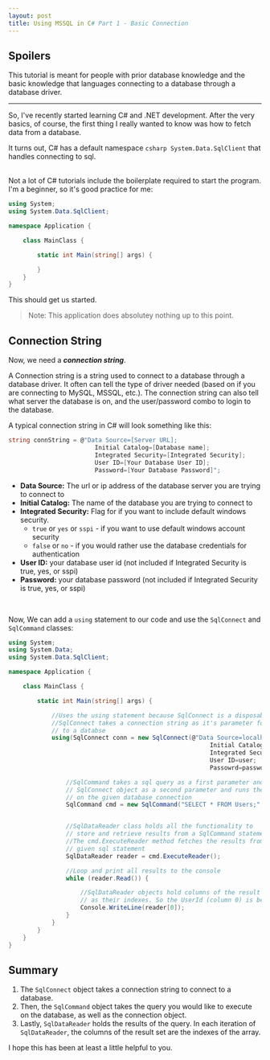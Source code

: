 ```yaml
---
layout: post
title: Using MSSQL in C# Part 1 - Basic Connection
---
```


## Spoilers

This tutorial is meant for people with prior database knowledge and the basic knowledge that languages connecting to a database through a database driver.

---

So, I've recently started learning C# and .NET development. After the very basics, of course, the first thing I really wanted to know was how to fetch data from a database.

It turns out, C# has a default namespace ```csharp System.Data.SqlClient``` that handles connecting to sql.
<br><br>

Not a lot of C# tutorials include the boilerplate required to start the program. I'm a beginner, so it's good practice for me:

```csharp
using System;
using System.Data.SqlClient;

namespace Application {

    class MainClass {

        static int Main(string[] args) {

        }
    }
}
```

This should get us started.

>Note: This application does absolutey nothing up to this point.

## Connection String

Now, we need a ***connection string***. 


A Connection string is a string used to connect to a database through a database driver. It often can tell the type of driver needed (based on if you are connecting to MySQL, MSSQL, etc.). The connection string can also tell what server the database is on, and the user/password combo to login to the database.


A typical connection string in C# will look something like this: 
```csharp
string connString = @"Data Source=[Server URL]; 
                        Initial Catalog=[Database name]; 
                        Integrated Security=[Integrated Security]; 
                        User ID=[Your Database User ID]; 
                        Password=[Your Database Password]";
```

- **Data Source:** The url or ip address of the database server you are trying to connect to
- **Initial Catalog:** The name of the database you are trying to connect to
- **Integrated Security:** Flag for if you want to include default windows security.
    - ```true``` or ```yes``` or ```sspi``` - if you want to use default windows account security
    - ```false``` or ```no``` - if you would rather use the database credentials for authentication
- **User ID:** your database user id (not included if Integrated Security is true, yes, or sspi)
- **Password:** your database password (not included if Integrated Security is true, yes, or sspi)
<br>


Now, We can add a ```using``` statement to our code and use the ```SqlConnect``` and ```SqlCommand``` classes:
```csharp
using System;
using System.Data;
using System.Data.SqlClient;

namespace Application {

    class MainClass {

        static int Main(string[] args) {

            //Uses the using statement because SqlConnect is a disposable class
            //SqlConnect takes a connection string as it's parameter for connecting
            // to a databse
            using(SqlConnect conn = new SqlConnect(@"Data Source=localhost;
                                                        Initial Catalog=test;
                                                        Integrated Security=false;
                                                        User ID=user;
                                                        Passowrd=password")) {

                //SqlCommand takes a sql query as a first parameter and a
                // SqlConnect object as a second parameter and runs the query
                // on the given database connection
                SqlCommand cmd = new SqlCommand("SELECT * FROM Users;", conn);


                //SqlDataReader class holds all the functionality to
                // store and retrieve results from a SqlCommand statement
                //The cmd.ExecuteReader method fetches the results from the
                // given sql statement
                SqlDataReader reader = cmd.ExecuteReader();

                //Loop and print all results to the console
                while (reader.Read()) {

                    //SqlDataReader objects hold columns of the result set
                    // as their indexes. So the UserId (column 0) is being printed
                    Console.WriteLine(reader[0]);
                }
            }
        }
    }
}
```

## Summary

1. The ```SqlConnect``` object takes a connection string to connect to a database. 
1. Then, the ```SqlCommand``` object
takes the query you would like to execute on the database, as well as the connection object. 
1. Lastly, ```SqlDataReader``` holds the results of the query. In each iteration of ```SqlDataReader```, the columns of the
result set are the indexes of the array.

I hope this has been at least a little helpful to you.